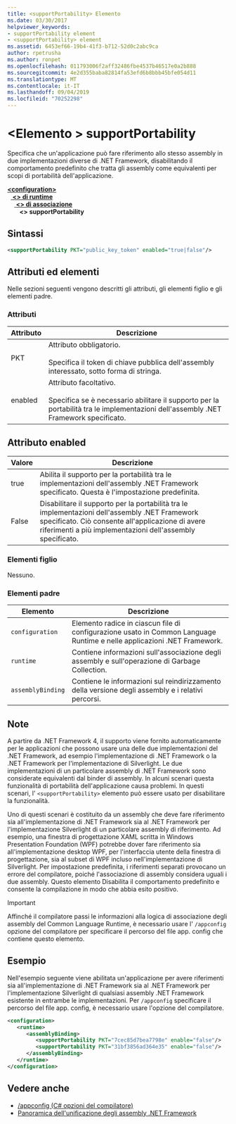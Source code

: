 ```yaml
---
title: <supportPortability> Elemento
ms.date: 03/30/2017
helpviewer_keywords:
- supportPortability element
- <supportPortability> element
ms.assetid: 6453ef66-19b4-41f3-b712-52d0c2abc9ca
author: rpetrusha
ms.author: ronpet
ms.openlocfilehash: 011793006f2aff32486fbe4537b46517e0a2b888
ms.sourcegitcommit: 4e2d355baba82814fa53efd6b8bbb45bfe054d11
ms.translationtype: MT
ms.contentlocale: it-IT
ms.lasthandoff: 09/04/2019
ms.locfileid: "70252298"
---
```

# <a name="supportportability-element"></a>\<Elemento > supportPortability
Specifica che un'applicazione può fare riferimento allo stesso assembly in due implementazioni diverse di .NET Framework, disabilitando il comportamento predefinito che tratta gli assembly come equivalenti per scopi di portabilità dell'applicazione.  
  
[ **\<configuration>** ](../configuration-element.md)\
&nbsp;&nbsp;[ **\<> di runtime**](runtime-element.md)\
&nbsp;&nbsp;&nbsp;&nbsp;[ **\<> di associazione**](assemblybinding-element-for-runtime.md)\
&nbsp;&nbsp;&nbsp;&nbsp;&nbsp;&nbsp; **\<> supportPortability**  
  
## <a name="syntax"></a>Sintassi  
  
```xml  
<supportPortability PKT="public_key_token" enabled="true|false"/>  
```  
  
## <a name="attributes-and-elements"></a>Attributi ed elementi  

Nelle sezioni seguenti vengono descritti gli attributi, gli elementi figlio e gli elementi padre.  
  
### <a name="attributes"></a>Attributi  
  
|Attributo|Descrizione|  
|---------------|-----------------|  
|PKT|Attributo obbligatorio.<br /><br /> Specifica il token di chiave pubblica dell'assembly interessato, sotto forma di stringa.|  
|enabled|Attributo facoltativo.<br /><br /> Specifica se è necessario abilitare il supporto per la portabilità tra le implementazioni dell'assembly .NET Framework specificato.|  
  
## <a name="enabled-attribute"></a>Attributo enabled  
  
|Valore|Descrizione|  
|-----------|-----------------|  
|true|Abilita il supporto per la portabilità tra le implementazioni dell'assembly .NET Framework specificato. Questa è l'impostazione predefinita.|  
|False|Disabilitare il supporto per la portabilità tra le implementazioni dell'assembly .NET Framework specificato. Ciò consente all'applicazione di avere riferimenti a più implementazioni dell'assembly specificato.|  
  
### <a name="child-elements"></a>Elementi figlio  

Nessuno.  
  
### <a name="parent-elements"></a>Elementi padre  
  
|Elemento|Descrizione|  
|-------------|-----------------|  
|`configuration`|Elemento radice in ciascun file di configurazione usato in Common Language Runtime e nelle applicazioni .NET Framework.|  
|`runtime`|Contiene informazioni sull'associazione degli assembly e sull'operazione di Garbage Collection.|  
|`assemblyBinding`|Contiene le informazioni sul reindirizzamento della versione degli assembly e i relativi percorsi.|  
  
## <a name="remarks"></a>Note  

A partire da .NET Framework 4, il supporto viene fornito automaticamente per le applicazioni che possono usare una delle due implementazioni del .NET Framework, ad esempio l'implementazione di .NET Framework o la .NET Framework per l'implementazione di Silverlight. Le due implementazioni di un particolare assembly di .NET Framework sono considerate equivalenti dal binder di assembly. In alcuni scenari questa funzionalità di portabilità dell'applicazione causa problemi. In questi scenari, l' `<supportPortability>` elemento può essere usato per disabilitare la funzionalità.  
  
Uno di questi scenari è costituito da un assembly che deve fare riferimento sia all'implementazione di .NET Framework sia al .NET Framework per l'implementazione Silverlight di un particolare assembly di riferimento. Ad esempio, una finestra di progettazione XAML scritta in Windows Presentation Foundation (WPF) potrebbe dover fare riferimento sia all'implementazione desktop WPF, per l'interfaccia utente della finestra di progettazione, sia al subset di WPF incluso nell'implementazione di Silverlight. Per impostazione predefinita, i riferimenti separati provocano un errore del compilatore, poiché l'associazione di assembly considera uguali i due assembly. Questo elemento Disabilita il comportamento predefinito e consente la compilazione in modo che abbia esito positivo.  
  
> [!IMPORTANT]
> Affinché il compilatore passi le informazioni alla logica di associazione degli assembly del Common Language Runtime, è necessario usare l' `/appconfig` opzione del compilatore per specificare il percorso del file app. config che contiene questo elemento.  
  
## <a name="example"></a>Esempio  

Nell'esempio seguente viene abilitata un'applicazione per avere riferimenti sia all'implementazione di .NET Framework sia al .NET Framework per l'implementazione Silverlight di qualsiasi assembly .NET Framework esistente in entrambe le implementazioni. Per `/appconfig` specificare il percorso del file app. config, è necessario usare l'opzione del compilatore.  
  
```xml  
<configuration>  
   <runtime>  
      <assemblyBinding>  
         <supportPortability PKT="7cec85d7bea7798e" enable="false"/>  
         <supportPortability PKT="31bf3856ad364e35" enable="false"/>  
      </assemblyBinding>  
   </runtime>  
</configuration>  
```  
  
## <a name="see-also"></a>Vedere anche

- [/appconfig (C# opzioni del compilatore)](../../../../csharp/language-reference/compiler-options/appconfig-compiler-option.md)
- [Panoramica dell'unificazione degli assembly .NET Framework](https://docs.microsoft.com/previous-versions/dotnet/netframework-4.0/db7849ey(v=vs.100))
